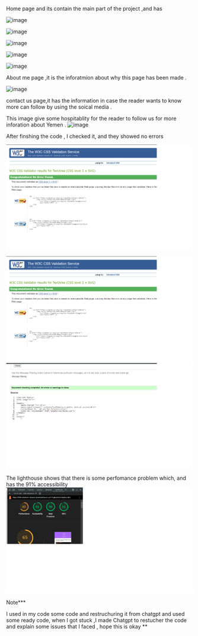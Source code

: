 
Home page and its contain the main part of the project ,and has 

![image](https://github.com/Afrah-tech/Yemen-history-/assets/171989492/7ef0ce26-ecad-4449-b24c-1f5ff482fd4f)

![image](https://github.com/Afrah-tech/Yemen-history-/assets/171989492/cbe2c302-0737-439c-87ff-c78e7f5523c6)

![image](https://github.com/Afrah-tech/Yemen-history-/assets/171989492/6573ebbf-c842-4935-857a-dd5106b2498b)



![image](https://github.com/Afrah-tech/Yemen-history-/assets/171989492/13da2d65-b70f-4a1d-8e69-0e830811b737)



![image](https://github.com/Afrah-tech/Yemen-history-/assets/171989492/a57cea06-4ca5-4829-a5d2-3beb1eb7380b)


About me page ,it is the inforatmion about why this page has been made . 

![image](https://github.com/Afrah-tech/Yemen-history-/assets/171989492/cb3db496-d1c8-4680-b440-3f547bbc5aab)


contact us page,it has the information  in case the reader wants to know more can follow by using the soical media .

This image give some hospitablity for the reader to follow us for more inforation  about Yemen .
![image](https://github.com/Afrah-tech/Yemen-history-/assets/171989492/11e714a0-27a3-4c0b-8b4f-63e49fff3662)

After finshing the code , I checked it, and they showed no errors 

![Validator ,Has no error, ](w3cssvalidation.png)

![The W3C CSS Validation test  ](w3cssvalidation.png)
![test index.html](htmlvalidation.png)


The lighthouse shows that there is some perfomance problem which, and has the 91%  accessibility 
![The Lighthoues test ](lighthouse.png)

Note***

I used in my code some code and restruchuring it from chatgpt 
and used some ready code, when I got stuck ,I made Chatgpt to restucher the code and explain some issues that I faced , hope this is okay **


